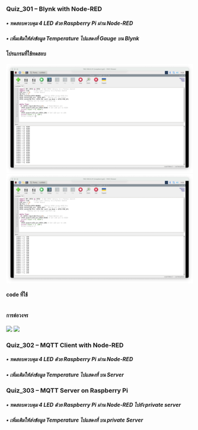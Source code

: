 ### Quiz_301 – Blynk with Node-RED
##### • ทดสอบควบคุม 4 LED ด้วย Raspberry Pi ผ่าน Node-RED
##### • เพิ่มเติมให้ส่งข้อมูล Temperature ไปแสดงที่ Gauge บน Blynk

#### โปรแกรมที่ใช้ทดสอบ
<img src= "https://github.com/panupongKanin/Embedded_Systems-2565/blob/main/image/Week03-Week04_Module03/Module3-IoTs%20(Part%201%20--%20Getting%20Start%20Raspberry%20Pi)/Q101/Press%20to%20turn%20on%20release%20to%20turn%20off/w03-w04-Quiz_101_0101.png" />

<img src= "https://github.com/panupongKanin/Embedded_Systems-2565/blob/main/image/Week03-Week04_Module03/Module3-IoTs%20(Part%201%20--%20Getting%20Start%20Raspberry%20Pi)/Q101/Press%20to%20turn%20on%20release%20to%20turn%20off/w03-w04-Quiz_101_0102.png" />

#### code ที่ใช้
```
```

#### การต่อวงจร
<img src= "https://github.com/panupongKanin/Embedded_Systems-2565/blob/main/image/Week03-Week04_Module03/Module3-IoTs%20(Part%201%20--%20Getting%20Start%20Raspberry%20Pi)/Q101/Press%20to%20turn%20on%20release%20to%20turn%20off/w03-w04-Quiz_101_0103.png" />

<img src= "https://github.com/panupongKanin/Embedded_Systems-2565/blob/main/image/Week03-Week04_Module03/Module3-IoTs%20(Part%201%20--%20Getting%20Start%20Raspberry%20Pi)/Q101/Press%20to%20turn%20on%20release%20to%20turn%20off/w03-w04-Quiz_101_0104.png" />

### Quiz_302 – MQTT Client with Node-RED
##### • ทดสอบควบคุม 4 LED ด้วย Raspberry Pi ผ่าน Node-RED
##### • เพิ่มเติมให้ส่งข้อมูล Temperature ไปแสดงที่ บน Server

### Quiz_303 – MQTT Server on Raspberry Pi
##### • ทดสอบควบคุม 4 LED ด้วย Raspberry Pi ผ่าน Node-RED ไปยัง private server
##### • เพิ่มเติมให้ส่งข้อมูล Temperature ไปแสดงที่ บน private Server
